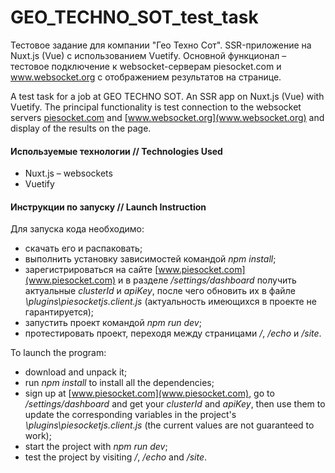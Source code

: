 # GEO_TECHNO_SOT_test_task
Тестовое задание для компании "Гео Техно Сот". SSR-приложение на Nuxt.js (Vue) с использованием Vuetify. Основной функционал – тестовое подключение к websocket-серверам piesocket.com и www.websocket.org с отображением результатов на странице.

A test task for a job at GEO TECHNO SOT. An SSR app on Nuxt.js (Vue) with Vuetify. The principal functionality is test connection to the websocket servers [piesocket.com](piesocket.com) and [www.websocket.org](www.websocket.org) and display of the results on the page.

#### Используемые технологии // Technologies Used
- Nuxt.js
– websockets
- Vuetify

#### Инструкции по запуску // Launch Instruction
Для запуска кода необходимо:
- скачать его и распаковать;
- выполнить установку зависимостей командой _npm install_;
- зарегистрироваться на сайте [www.piesocket.com](www.piesocket.com) и в разделе _/settings/dashboard_ получить актуальные _clusterId_ и _apiKey_, после чего обновить их в файле _\plugins\piesocketjs.client.js_ (актуальность имеющихся в проекте не гарантируется);
- запустить проект командой _npm run dev_;
- протестировать проект, переходя между страницами _/_, _/echo_ и _/site_.

To launch the program:
- download and unpack it;
- run _npm install_ to install all the dependencies;
- sign up at [www.piesocket.com](www.piesocket.com), go to _/settings/dashboard_ and get your _clusterId_ and _apiKey_, then use them to update the corresponding variables in the project's _\plugins\piesocketjs.client.js_ (the current values are not guaranteed to work);
- start the project with _npm run dev_;
- test the project by visiting _/_, _/echo_ and _/site_.
